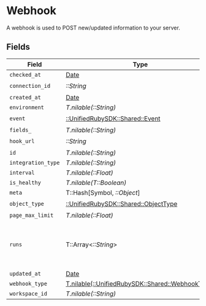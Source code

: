 # Webhook

A webhook is used to POST new/updated information to your server.


## Fields

| Field                                                                                  | Type                                                                                   | Required                                                                               | Description                                                                            |
| -------------------------------------------------------------------------------------- | -------------------------------------------------------------------------------------- | -------------------------------------------------------------------------------------- | -------------------------------------------------------------------------------------- |
| `checked_at`                                                                           | [Date](https://ruby-doc.org/stdlib-2.6.1/libdoc/date/rdoc/Date.html)                   | :heavy_minus_sign:                                                                     | N/A                                                                                    |
| `connection_id`                                                                        | *::String*                                                                             | :heavy_check_mark:                                                                     | N/A                                                                                    |
| `created_at`                                                                           | [Date](https://ruby-doc.org/stdlib-2.6.1/libdoc/date/rdoc/Date.html)                   | :heavy_minus_sign:                                                                     | N/A                                                                                    |
| `environment`                                                                          | *T.nilable(::String)*                                                                  | :heavy_minus_sign:                                                                     | N/A                                                                                    |
| `event`                                                                                | [::UnifiedRubySDK::Shared::Event](../../models/shared/event.md)                        | :heavy_check_mark:                                                                     | N/A                                                                                    |
| `fields_`                                                                              | *T.nilable(::String)*                                                                  | :heavy_minus_sign:                                                                     | N/A                                                                                    |
| `hook_url`                                                                             | *::String*                                                                             | :heavy_check_mark:                                                                     | N/A                                                                                    |
| `id`                                                                                   | *T.nilable(::String)*                                                                  | :heavy_minus_sign:                                                                     | N/A                                                                                    |
| `integration_type`                                                                     | *T.nilable(::String)*                                                                  | :heavy_minus_sign:                                                                     | N/A                                                                                    |
| `interval`                                                                             | *T.nilable(::Float)*                                                                   | :heavy_minus_sign:                                                                     | N/A                                                                                    |
| `is_healthy`                                                                           | *T.nilable(T::Boolean)*                                                                | :heavy_minus_sign:                                                                     | N/A                                                                                    |
| `meta`                                                                                 | T::Hash[Symbol, *::Object*]                                                            | :heavy_minus_sign:                                                                     | N/A                                                                                    |
| `object_type`                                                                          | [::UnifiedRubySDK::Shared::ObjectType](../../models/shared/objecttype.md)              | :heavy_check_mark:                                                                     | N/A                                                                                    |
| `page_max_limit`                                                                       | *T.nilable(::Float)*                                                                   | :heavy_minus_sign:                                                                     | N/A                                                                                    |
| `runs`                                                                                 | T::Array<*::String*>                                                                   | :heavy_minus_sign:                                                                     | An array of the most revent virtual webhook runs                                       |
| `updated_at`                                                                           | [Date](https://ruby-doc.org/stdlib-2.6.1/libdoc/date/rdoc/Date.html)                   | :heavy_minus_sign:                                                                     | N/A                                                                                    |
| `webhook_type`                                                                         | [T.nilable(::UnifiedRubySDK::Shared::WebhookType)](../../models/shared/webhooktype.md) | :heavy_minus_sign:                                                                     | N/A                                                                                    |
| `workspace_id`                                                                         | *T.nilable(::String)*                                                                  | :heavy_minus_sign:                                                                     | N/A                                                                                    |